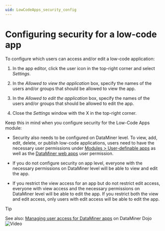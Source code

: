 ```yaml
---
uid: LowCodeApps_security_config
---
```


# Configuring security for a low-code app

To configure which users can access and/or edit a low-code application:

1. In the app editor, click the user icon in the top-right corner and select *Settings*.

1. In the *Allowed to view the application* box, specify the names of the users and/or groups that should be allowed to view the app.

1. In the *Allowed to edit the application* box, specify the names of the users and/or groups that should be allowed to edit the app.

1. Close the *Settings* window with the X in the top-right corner.

Keep this in mind when you configure security for the Low-Code Apps module:

- Security also needs to be configured on DataMiner level. To view, add, edit, delete, or publish low-code applications, users need to have the necessary user permissions under [Modules > User-definable apps](xref:DataMiner_user_permissions#modules--user-definable-apps) as well as the [DataMiner web apps](xref:DataMiner_user_permissions#general--dataminer-web-apps) user permission.

- If you do not configure security on app level, everyone with the necessary permissions on DataMiner level will be able to view and edit the app.

- If you restrict the view access for an app but do not restrict edit access, everyone with view access and the necessary permissions on DataMiner level will be able to edit the app. If you restrict both the view and edit access, only users with edit access will be able to edit the app.

> [!TIP]
> See also: [Managing user access for DataMiner apps](https://community.dataminer.services/video/managing-user-access-for-dataminer-apps/) on DataMiner Dojo ![Video](~/user-guide/images/video_Duo.png)
